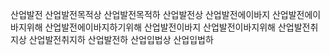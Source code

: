 산업발전
산업발전목적상
산업발전목적하
산업발전상
산업발전에이바지
산업발전에이바지위해
산업발전에이바지하기위해
산업발전이바지
산업발전이바지위해
산업발전취지상
산업발전취지하
산업발전하
산업입법상
산업입법하
